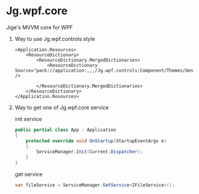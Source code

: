 # Jg.wpf.core
Jige's MVVM core for WPF

1. Way to use Jg.wpf.controls style
    ```xaml
    <Application.Resources>
        <ResourceDictionary>
            <ResourceDictionary.MergedDictionaries>
                <ResourceDictionary Source="pack://application:,,,/Jg.wpf.controls;Component/Themes/Generic.xaml" />

            </ResourceDictionary.MergedDictionaries>
        </ResourceDictionary>
    </Application.Resources>
    ```    

2. Way to get one of Jg.wpf.core service

    init service
    ```cs
    public partial class App : Application
    {
        protected override void OnStartup(StartupEventArgs e)
        {
            ServiceManager.Init(Current.Dispatcher);
        }
    }
    ```
    get service
    ```cs
    var fileService = ServiceManager.GetService<IFileService>();
    ```


